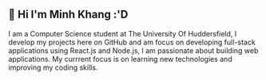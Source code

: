 ## 👋 Hi I'm Minh Khang :'D 


I am a Computer Science student at The University Of Huddersfield, I develop my projects here on GitHub and am focus on developing full-stack applications using React.js and Node.js, I am passionate about building web applications. My currrent focus is on learning new technologies and improving my coding skills. 

<!--
**Kiritokunnnnn/Kiritokunnnnn** is a ✨ _special_ ✨ repository because its `README.md` (this file) appears on your GitHub profile.

Here are some ideas to get you started:

- 🔭 I’m currently working on ...
- 🌱 I’m currently learning ...
- 👯 I’m looking to collaborate on ...
- 🤔 I’m looking for help with ...
- 💬 Ask me about ...
- 📫 How to reach me: ...
- 😄 Pronouns: ...
- ⚡ Fun fact: ...
-->
